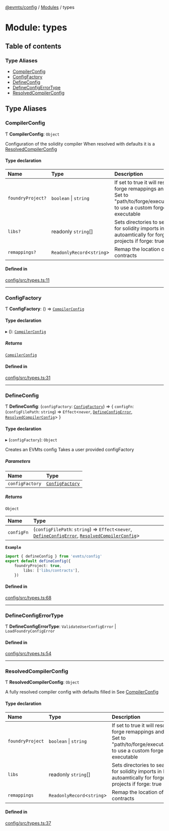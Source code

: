 [@evmts/config](../README.md) / [Modules](../modules.md) / types

# Module: types

## Table of contents

### Type Aliases

- [CompilerConfig](types.md#compilerconfig)
- [ConfigFactory](types.md#configfactory)
- [DefineConfig](types.md#defineconfig)
- [DefineConfigErrorType](types.md#defineconfigerrortype)
- [ResolvedCompilerConfig](types.md#resolvedcompilerconfig)

## Type Aliases

### CompilerConfig

Ƭ **CompilerConfig**: `Object`

Configuration of the solidity compiler
When resolved with defaults it is a [ResolvedCompilerConfig](types.md#resolvedcompilerconfig)

#### Type declaration

| Name | Type | Description |
| :------ | :------ | :------ |
| `foundryProject?` | `boolean` \| `string` | If set to true it will resolve forge remappings and libs Set to "path/to/forge/executable" to use a custom forge executable |
| `libs?` | readonly `string`[] | Sets directories to search for solidity imports in Read autoamtically for forge projects if forge: true |
| `remappings?` | `ReadonlyRecord`<`string`\> | Remap the location of contracts |

#### Defined in

[config/src/types.ts:11](https://github.com/evmts/evmts-monorepo/blob/main/config/src/types.ts#L11)

___

### ConfigFactory

Ƭ **ConfigFactory**: () => [`CompilerConfig`](types.md#compilerconfig)

#### Type declaration

▸ (): [`CompilerConfig`](types.md#compilerconfig)

##### Returns

[`CompilerConfig`](types.md#compilerconfig)

#### Defined in

[config/src/types.ts:31](https://github.com/evmts/evmts-monorepo/blob/main/config/src/types.ts#L31)

___

### DefineConfig

Ƭ **DefineConfig**: (`configFactory`: [`ConfigFactory`](types.md#configfactory)) => { `configFn`: (`configFilePath`: `string`) => `Effect`<`never`, [`DefineConfigError`](../classes/defineConfig.DefineConfigError.md), [`ResolvedCompilerConfig`](types.md#resolvedcompilerconfig)\>  }

#### Type declaration

▸ (`configFactory`): `Object`

Creates an EVMts config
Takes a user provided configFactory

##### Parameters

| Name | Type |
| :------ | :------ |
| `configFactory` | [`ConfigFactory`](types.md#configfactory) |

##### Returns

`Object`

| Name | Type |
| :------ | :------ |
| `configFn` | (`configFilePath`: `string`) => `Effect`<`never`, [`DefineConfigError`](../classes/defineConfig.DefineConfigError.md), [`ResolvedCompilerConfig`](types.md#resolvedcompilerconfig)\> |

**`Example`**

```ts
import { defineConfig } from 'evmts/config'
export default defineConfig({
	foundryProject: true,
		libs: ['libs/contracts'],
	})
```

#### Defined in

[config/src/types.ts:68](https://github.com/evmts/evmts-monorepo/blob/main/config/src/types.ts#L68)

___

### DefineConfigErrorType

Ƭ **DefineConfigErrorType**: `ValidateUserConfigError` \| `LoadFoundryConfigError`

#### Defined in

[config/src/types.ts:54](https://github.com/evmts/evmts-monorepo/blob/main/config/src/types.ts#L54)

___

### ResolvedCompilerConfig

Ƭ **ResolvedCompilerConfig**: `Object`

A fully resolved compiler config with defaults filled in
See [CompilerConfig](types.md#compilerconfig)

#### Type declaration

| Name | Type | Description |
| :------ | :------ | :------ |
| `foundryProject` | `boolean` \| `string` | If set to true it will resolve forge remappings and libs Set to "path/to/forge/executable" to use a custom forge executable |
| `libs` | readonly `string`[] | Sets directories to search for solidity imports in Read autoamtically for forge projects if forge: true |
| `remappings` | `ReadonlyRecord`<`string`\> | Remap the location of contracts |

#### Defined in

[config/src/types.ts:37](https://github.com/evmts/evmts-monorepo/blob/main/config/src/types.ts#L37)
